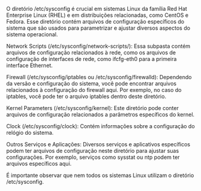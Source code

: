 O diretório /etc/sysconfig é crucial em sistemas Linux da família Red Hat Enterprise Linux (RHEL) e em distribuições relacionadas, como CentOS e Fedora. Esse diretório contém arquivos de configuração específicos do sistema que são usados para parametrizar e ajustar diversos aspectos do sistema operacional.

Network Scripts (/etc/sysconfig/network-scripts/): Essa subpasta contém arquivos de configuração relacionados à rede, como os arquivos de configuração de interfaces de rede, como ifcfg-eth0 para a primeira interface Ethernet.

Firewall (/etc/sysconfig/iptables ou /etc/sysconfig/firewalld): Dependendo da versão e configuração do sistema, você pode encontrar arquivos relacionados à configuração do firewall aqui. Por exemplo, no caso do iptables, você pode ter o arquivo iptables dentro deste diretório.

Kernel Parameters (/etc/sysconfig/kernel): Este diretório pode conter arquivos de configuração relacionados a parâmetros específicos do kernel.

Clock (/etc/sysconfig/clock): Contém informações sobre a configuração do relógio do sistema.

Outros Serviços e Aplicações: Diversos serviços e aplicativos específicos podem ter arquivos de configuração neste diretório para ajustar suas configurações. Por exemplo, serviços como sysstat ou ntp podem ter arquivos específicos aqui.

É importante observar que nem todos os sistemas Linux utilizam o diretório /etc/sysconfig.
